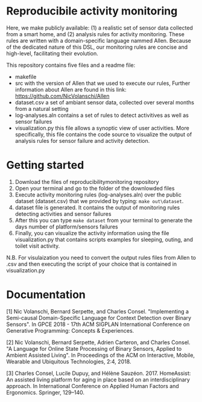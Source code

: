 # Reproducibile activity monitoring
Here, we make publicly available: (1) a realistic set of sensor data collected from a smart home, and (2) analysis rules 
for activity monitoring. These rules are written with a domain-specific language nammed Allen. Because of the dedicated nature of this DSL, 
our monitoring rules are concise and high-level, facilitating their evolution.

This repository contains five files and a readme file:
- makefile
- src with the version of Allen that we used to execute our rules, Further information about Allen are found 
in this link: https://github.com/NicVolanschi/Allen
- dataset.csv a set of ambiant sensor data, collected over several months from a natural setting
- log-analyses.aln contains a set of rules to detect activitives as well as sensor failures 
- visualization.py this file allows a synoptic view of user activities. More specifically, this file contains the code source
to visualize the output of analysis rules for sensor failure and activity detection. 


# Getting started

1. Download the files of reproducibilitymonitoring repository    
2. Open your terminal and go to the folder of the downlowded files
3. Execute activity monitoring rules (log-analyses.aln) over the public dataset (dataset.csv) that we provided by typing: 
`make out\dataset`.
4. dataset file is generated. It contains the output of monitoring rules detecting activities and sensor failures 
5. After this you can type `make dataset` from your terminal to generate the days number of platform/sensors failures
6. Finally, you can visualize the activity information using the file visualization.py that contains scripts examples for 
sleeping, outing, and toilet visit activity.

N.B. For visulaization you need to convert the output rules files from Allen to .csv and then executing the script of 
your choice that is contained in visualization.py 

# Documentation 

[1] Nic Volanschi, Bernard Serpette, and Charles Consel. "Implementing a Semi-causal Domain-Specific Language for 
Context Detection over Binary Sensors". In GPCE 2018 - 17th ACM SIGPLAN International Conference on 
Generative Programming: Concepts & Experiences.

[2] Nic Volanschi, Bernard Serpette, Adrien Carteron, and Charles Consel. 
"A Language for Online State Processing of Binary Sensors, Applied to Ambient Assisted Living". 
In Proceedings of the ACM on Interactive, Mobile, Wearable and Ubiquitous Technologies, 2:4, 2018.

[3] Charles Consel, Lucile Dupuy, and Hélène Sauzéon. 2017. HomeAssist: An assisted living platform 
for aging in place based on an interdisciplinary approach. 
In International Conference on Applied Human Factors and Ergonomics. Springer, 129–140.